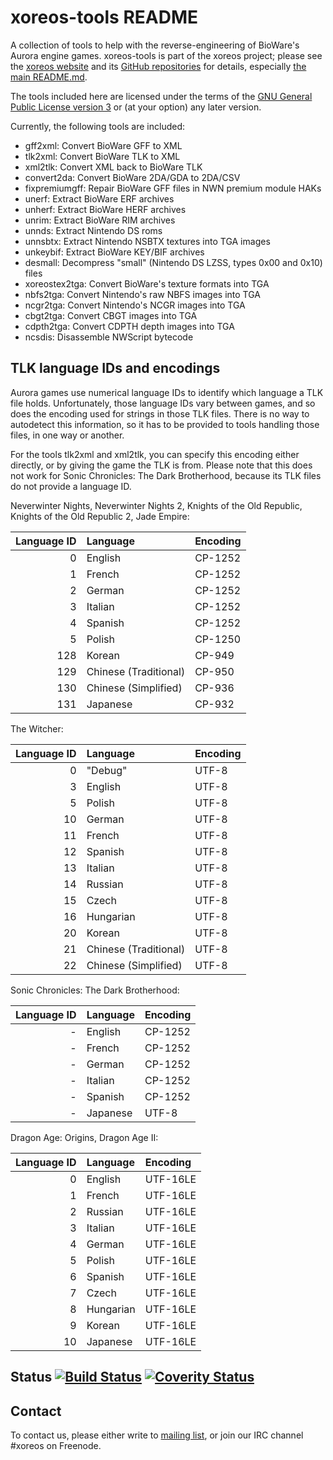 xoreos-tools README
===================

A collection of tools to help with the reverse-engineering of BioWare's
Aurora engine games. xoreos-tools is part of the xoreos project; please
see the [xoreos website](https://xoreos.org/) and its [GitHub
repositories](https://github.com/xoreos) for details, especially [the
main README.md](https://github.com/xoreos/xoreos/blob/master/README.md).

The tools included here are licensed under the terms of the [GNU General
Public License version 3](https://www.gnu.org/licenses/agpl-3.0.html)
or (at your option) any later version.

Currently, the following tools are included:

* gff2xml: Convert BioWare GFF to XML
* tlk2xml: Convert BioWare TLK to XML
* xml2tlk: Convert XML back to BioWare TLK
* convert2da: Convert BioWare 2DA/GDA to 2DA/CSV
* fixpremiumgff: Repair BioWare GFF files in NWN premium module HAKs
* unerf: Extract BioWare ERF archives
* unherf: Extract BioWare HERF archives
* unrim: Extract BioWare RIM archives
* unnds: Extract Nintendo DS roms
* unnsbtx: Extract Nintendo NSBTX textures into TGA images
* unkeybif: Extract BioWare KEY/BIF archives
* desmall: Decompress "small" (Nintendo DS LZSS, types 0x00 and 0x10) files
* xoreostex2tga: Convert BioWare's texture formats into TGA
* nbfs2tga: Convert Nintendo's raw NBFS images into TGA
* ncgr2tga: Convert Nintendo's NCGR images into TGA
* cbgt2tga: Convert CBGT images into TGA
* cdpth2tga: Convert CDPTH depth images into TGA
* ncsdis: Disassemble NWScript bytecode

TLK language IDs and encodings
------------------------------

Aurora games use numerical language IDs to identify which language a
TLK file holds. Unfortunately, those language IDs vary between games,
and so does the encoding used for strings in those TLK files. There
is no way to autodetect this information, so it has to be provided
to tools handling those files, in one way or another.

For the tools tlk2xml and xml2tlk, you can specify this encoding
either directly, or by giving the game the TLK is from. Please note
that this does not work for Sonic Chronicles: The Dark Brotherhood,
because its TLK files do not provide a language ID.

Neverwinter Nights, Neverwinter Nights 2, Knights of the Old Republic,
Knights of the Old Republic 2, Jade Empire:

| Language ID | Language              | Encoding |
|------------:|:----------------------|:---------|
|           0 | English               | CP-1252  |
|           1 | French                | CP-1252  |
|           2 | German                | CP-1252  |
|           3 | Italian               | CP-1252  |
|           4 | Spanish               | CP-1252  |
|           5 | Polish                | CP-1250  |
|         128 | Korean                | CP-949   |
|         129 | Chinese (Traditional) | CP-950   |
|         130 | Chinese (Simplified)  | CP-936   |
|         131 | Japanese              | CP-932   |

The Witcher:

| Language ID | Language              | Encoding |
|------------:|:----------------------|:---------|
|           0 | "Debug"               | UTF-8    |
|           3 | English               | UTF-8    |
|           5 | Polish                | UTF-8    |
|          10 | German                | UTF-8    |
|          11 | French                | UTF-8    |
|          12 | Spanish               | UTF-8    |
|          13 | Italian               | UTF-8    |
|          14 | Russian               | UTF-8    |
|          15 | Czech                 | UTF-8    |
|          16 | Hungarian             | UTF-8    |
|          20 | Korean                | UTF-8    |
|          21 | Chinese (Traditional) | UTF-8    |
|          22 | Chinese (Simplified)  | UTF-8    |

Sonic Chronicles: The Dark Brotherhood:

| Language ID | Language              | Encoding |
|------------:|:----------------------|:---------|
|           - | English               | CP-1252  |
|           - | French                | CP-1252  |
|           - | German                | CP-1252  |
|           - | Italian               | CP-1252  |
|           - | Spanish               | CP-1252  |
|           - | Japanese              | UTF-8    |

Dragon Age: Origins, Dragon Age II:

| Language ID | Language              | Encoding |
|------------:|:----------------------|:---------|
|           0 | English               | UTF-16LE |
|           1 | French                | UTF-16LE |
|           2 | Russian               | UTF-16LE |
|           3 | Italian               | UTF-16LE |
|           4 | German                | UTF-16LE |
|           5 | Polish                | UTF-16LE |
|           6 | Spanish               | UTF-16LE |
|           7 | Czech                 | UTF-16LE |
|           8 | Hungarian             | UTF-16LE |
|           9 | Korean                | UTF-16LE |
|          10 | Japanese              | UTF-16LE |

Status [![Build Status](https://travis-ci.org/xoreos/xoreos-tools.svg?branch=master)](https://travis-ci.org/xoreos/xoreos-tools) [![Coverity Status](https://scan.coverity.com/projects/3296/badge.svg)](https://scan.coverity.com/projects/3296)
------

Contact
-------

To contact us, please either write to [mailing list](https://xoreos.org/mailman/listinfo/xoreos-devel),
or join our IRC channel #xoreos on Freenode.
